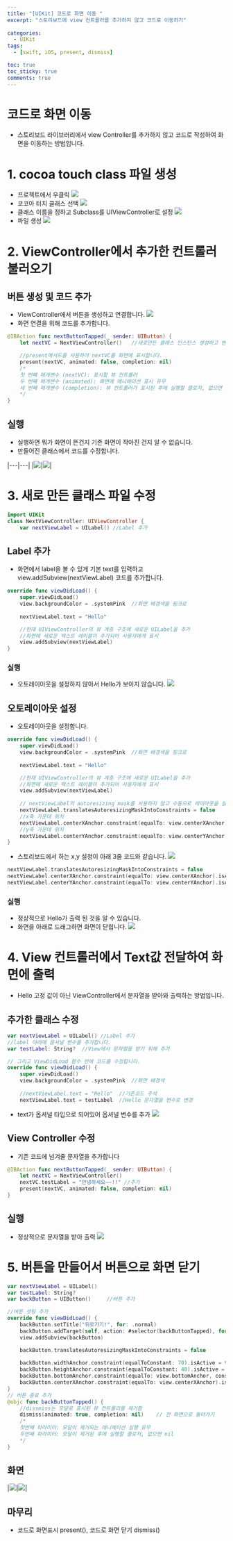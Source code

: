 ```yaml
---
title: "[UIKit] 코드로 화면 이동 "
excerpt: "스토리보드에 view 컨트롤러를 추가하지 않고 코드로 이동하기" 
  
categories:
  - UIKit
tags:
  - [swift, iOS, present, dismiss]

toc: true         
toc_sticky: true   
comments: true      
---
```

# 코드로 화면 이동 
- 스토리보드 라이브러리에서 view Controller를 추가하지 않고 코드로 작성하여 화면을 이동하는 방법입니다. 

# 1. cocoa touch class 파일 생성 
- 프로젝트에서 우클릭
![](/assets/images/categories/uikit/2024-03-21-화면이동1.png)
- 코코아 터치 클래스 선택 
![](/assets/images/categories/uikit/2024-03-21-화면이동2.png)
- 클래스 이름을 정하고 Subclass를 UIViewController로 설정 
![](/assets/images/categories/uikit/2024-03-21-화면이동3.png)
- 파일 생성 
![](/assets/images/categories/uikit/2024-03-21-화면이동4.png)

# 2. ViewController에서 추가한 컨트롤러 불러오기 
## 버튼 생성 및 코드 추가
- ViewController에서 버튼을 생성하고 연결합니다. 
![](/assets/images/categories/uikit/2024-03-21-화면이동5.png)
- 화면 연결을 위해 코드를 추가합니다. 
``` swift 
@IBAction func nextButtonTapped(_ sender: UIButton) {
    let nextVC = NextViewController()   //새로만든 클래스 인스턴스 생성하고 변수에 할당 

    //present메서드를 사용하여 nextVC를 화면에 표시합니다. 
    present(nextVC, animated: false, completion: nil)   
    /*
    첫 번째 매개변수 (nextVC): 표시할 뷰 컨트롤러
    두 번째 매개변수 (animated): 화면에 애니메이션 표시 유무 
    세 번째 매개변수 (completion): 뷰 컨트롤러가 표시된 후에 실행할 클로저, 없으면 nil  
    */
}
``` 
## 실행 
- 실행하면 뭐가 화면이 뜬건지 기존 화면이 작아진 건지 알 수 없습니다. 
- 만들어진 클래스에서 코드를 수정합니다. 

|---|---|
|![](/assets/images/categories/uikit/2024-03-21-화면이동6.png)|![](/assets/images/categories/uikit/2024-03-21-화면이동7.png)|


# 3. 새로 만든 클래스 파일 수정 
``` swift 
import UIKit
class NextViewController: UIViewController {
    var nextViewLabel = UILabel() //Label 추가 
``` 

## Label 추가
- 화면에서 label을 볼 수 있게 기본 text를 입력하고 view.addSubview(nextViewLabel) 코드를 추가합니다.  
``` swift 
override func viewDidLoad() {
    super.viewDidLoad()
    view.backgroundColor = .systemPink  //화면 배경색을 핑크로 
            
    nextViewLabel.text = "Hello"

    //현재 UIViewController의 뷰 계층 구조에 새로운 UILabel을 추가
    //화면에 새로운 텍스트 레이블이 추가되어 사용자에게 표시 
    view.addSubview(nextViewLabel)  
}
``` 
### 실행
- 오토레이아웃을 설정하지 않아서 Hello가 보이지 않습니다. 
![](/assets/images/categories/uikit/2024-03-21-화면이동8.png)


## 오토레이아웃 설정 
- 오토레이아웃을 설정합니다. 
``` swift 
override func viewDidLoad() {
    super.viewDidLoad()
    view.backgroundColor = .systemPink  //화면 배경색을 핑크로 
            
    nextViewLabel.text = "Hello"

    //현재 UIViewController의 뷰 계층 구조에 새로운 UILabel을 추가
    //화면에 새로운 텍스트 레이블이 추가되어 사용자에게 표시 
    view.addSubview(nextViewLabel)  
    
    // nextViewLabel의 autoresizing mask를 사용하지 않고 수동으로 레이아웃을 설정
    nextViewLabel.translatesAutoresizingMaskIntoConstraints = false
    //x축 가운데 위치
    nextViewLabel.centerXAnchor.constraint(equalTo: view.centerXAnchor).isActive = true
    //y축 가운데 위치
    nextViewLabel.centerYAnchor.constraint(equalTo: view.centerYAnchor).isActive = true
}
``` 

- 스토리보드에서 하는 x,y 설정이 아래 3줄 코드와 같습니다. 
![](/assets/images/categories/uikit/2024-03-21-화면이동9.png)
``` swift 
nextViewLabel.translatesAutoresizingMaskIntoConstraints = false
nextViewLabel.centerXAnchor.constraint(equalTo: view.centerXAnchor).isActive = true
nextViewLabel.centerYAnchor.constraint(equalTo: view.centerYAnchor).isActive = true
``` 

### 실행 
- 정상적으로 Hello가 출력 된 것을 알 수 있습니다. 
- 화면을 아래로 드래그하면 화면이 닫힙니다. 
![](/assets/images/categories/uikit/2024-03-21-화면이동10.png)

# 4. View 컨트롤러에서 Text값 전달하여 화면에 출력
- Hello 고정 값이 아닌 ViewController에서 문자열을 받아와 출력하는 방법입니다. 

## 추가한 클래스 수정 
``` swift 
var nextViewLabel = UILabel() //Label 추가 
//label 아래에 옵셔널 변수를 추가합니다. 
var testLabel: String?  //View에서 문자열을 받기 위해 추가

// 그리고 ViewDidLoad 함수 안에 코드를 수정합니다. 
override func viewDidLoad() {
    super.viewDidLoad()
    view.backgroundColor = .systemPink  //화면 배경색
            
    //nextViewLabel.text = "Hello"  //기존코드 주석
    nextViewLabel.text = testLabel  //Hello 문자열을 변수로 변경 
``` 
- text가 옵셔널 타입으로 되어있어 옵셔널 변수를 추가
![](/assets/images/categories/uikit/2024-03-21-화면이동11.png)

## View Controller 수정 
- 기존 코드에 넘겨줄 문자열을 추가합니다 
``` swift 
@IBAction func nextButtonTapped(_ sender: UIButton) {
    let nextVC = NextViewController()   
    nextVC.testLabel = "안녕하세요~~!!" //추가
    present(nextVC, animated: false, completion: nil)   
}
``` 

## 실행 
- 정상적으로 문자열을 받아 출력
![](/assets/images/categories/uikit/2024-03-21-화면이동12.png)


# 5. 버튼을 만들어서 버튼으로 화면 닫기 
``` swift 
var nextViewLabel = UILabel()
var testLabel: String?  
var backButton = UIButton()     //버튼 추가 

//버튼 셋팅 추가 
override func viewDidLoad() {
    backButton.setTitle("뒤로가기!", for: .normal)
    backButton.addTarget(self, action: #selector(backButtonTapped), for: .touchUpInside)
    view.addSubview(backButton)

    backButton.translatesAutoresizingMaskIntoConstraints = false
    
    backButton.widthAnchor.constraint(equalToConstant: 70).isActive = true
    backButton.heightAnchor.constraint(equalToConstant: 40).isActive = true
    backButton.bottomAnchor.constraint(equalTo: view.bottomAnchor, constant: -40).isActive = true
    backButton.centerXAnchor.constraint(equalTo: view.centerXAnchor).isActive = true
}
// 버튼 종료 추가 
@objc func backButtonTapped() {
    //dissmiss는 모달로 표시된 뷰 컨트롤러를 제거함 
    dismiss(animated: true, completion: nil)    // 전 화면으로 돌아가기
    /*
    첫번째 파라미터: 모달이 제거되는 애니메이션 실행 유무 
    두번째 파라미터: 모달이 제거된 후에 실행할 클로저, 없으면 nil 
    */
}
``` 
## 화면 

|![](/assets/images/categories/uikit/2024-03-21-화면이동13.png)|![](/assets/images/categories/uikit/2024-03-21-화면이동6.png)|

## 마무리 
- 코드로 화면표시 present(), 코드로 화면 닫기 dismiss()